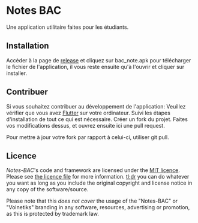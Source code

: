 # Notes BAC

Une application utilitaire faites pour les étudiants.

## Installation

Accèder à la page de [release](https://github.com/Volnetiks/Notes-BAC/releases/tag/v1.0) et cliquez sur bac_note.apk pour télécharger le fichier de l'application,
il vous reste ensuite qu'à l'ouvrir et cliquer sur installer.

## Contribuer

Si vous souhaitez contribuer au développement de l'application:
Veuillez vérifier que vous avez [Flutter](https://flutter.dev/) sur votre ordinateur.
Suivi les étapes d'installation de tout ce qui est nécessaire.
Créer un fork du projet.
Faites vos modifications dessus, et ouvrez ensuite ici une pull request.

Pour mettre à jour votre fork par rapport à celui-ci, utiliser git pull.

## Licence

*Notes-BAC*'s code and framework are licensed under the [MIT licence](https://opensource.org/licenses/MIT). Please see [the licence file](LICENSE) for more information. [tl;dr](https://tldrlegal.com/license/mit-license) you can do whatever you want as long as you include the original copyright and license notice in any copy of the software/source.

Please note that this *does not cover* the usage of the "Notes-BAC" or "Volnetiks" branding in any software, resources, advertising or promotion, as this is protected by trademark law.
